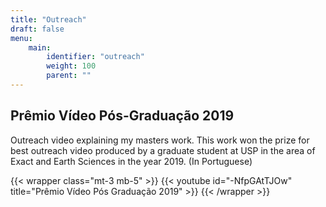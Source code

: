 ```yaml
---
title: "Outreach"
draft: false
menu:
    main:
        identifier: "outreach"
        weight: 100
        parent: ""
---
```


## Prêmio Vídeo Pós-Graduação 2019

Outreach video explaining my masters work. This work won the prize for best outreach video produced by a graduate student at USP in the area of Exact and Earth Sciences in the year 2019. (In Portuguese)

{{< wrapper class="mt-3 mb-5" >}}
{{< youtube id="-NfpGAtTJOw" title="Prêmio Vídeo Pós Graduação 2019" >}}
{{< /wrapper >}}

